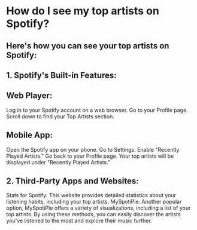 # How do I see my top artists on Spotify?

## Here's how you can see your top artists on Spotify:

## 1. Spotify's Built-in Features:

## Web Player:

Log in to your Spotify account on a web browser.
Go to your Profile page.
Scroll down to find your Top Artists section.

## Mobile App:

Open the Spotify app on your phone.
Go to Settings.
Enable "Recently Played Artists."
Go back to your Profile page.
Your top artists will be displayed under "Recently Played Artists."

## 2. Third-Party Apps and Websites:

Stats for Spotify: This website provides detailed statistics about your listening habits, including your top artists.
MySpotiPie: Another popular option, MySpotiPie offers a variety of visualizations, including a list of your top artists.
By using these methods, you can easily discover the artists you've listened to the most and explore their music further.
